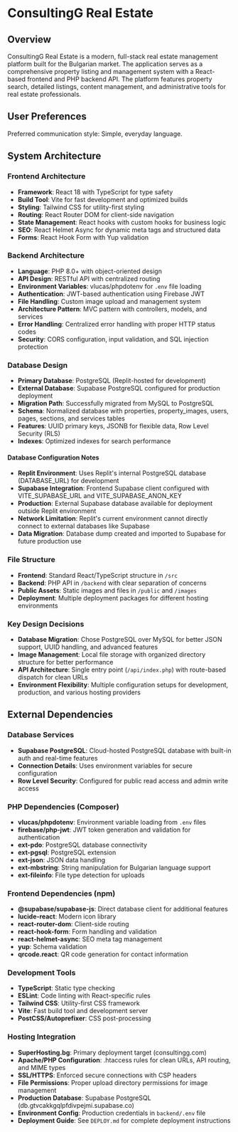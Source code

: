 # ConsultingG Real Estate

## Overview

ConsultingG Real Estate is a modern, full-stack real estate management platform built for the Bulgarian market. The application serves as a comprehensive property listing and management system with a React-based frontend and PHP backend API. The platform features property search, detailed listings, content management, and administrative tools for real estate professionals.

## User Preferences

Preferred communication style: Simple, everyday language.

## System Architecture

### Frontend Architecture
- **Framework**: React 18 with TypeScript for type safety
- **Build Tool**: Vite for fast development and optimized builds
- **Styling**: Tailwind CSS for utility-first styling
- **Routing**: React Router DOM for client-side navigation
- **State Management**: React hooks with custom hooks for business logic
- **SEO**: React Helmet Async for dynamic meta tags and structured data
- **Forms**: React Hook Form with Yup validation

### Backend Architecture
- **Language**: PHP 8.0+ with object-oriented design
- **API Design**: RESTful API with centralized routing
- **Environment Variables**: vlucas/phpdotenv for `.env` file loading
- **Authentication**: JWT-based authentication using Firebase JWT
- **File Handling**: Custom image upload and management system
- **Architecture Pattern**: MVC pattern with controllers, models, and services
- **Error Handling**: Centralized error handling with proper HTTP status codes
- **Security**: CORS configuration, input validation, and SQL injection protection

### Database Design
- **Primary Database**: PostgreSQL (Replit-hosted for development)
- **External Database**: Supabase PostgreSQL configured for production deployment
- **Migration Path**: Successfully migrated from MySQL to PostgreSQL
- **Schema**: Normalized database with properties, property_images, users, pages, sections, and services tables
- **Features**: UUID primary keys, JSONB for flexible data, Row Level Security (RLS)
- **Indexes**: Optimized indexes for search performance

#### Database Configuration Notes
- **Replit Environment**: Uses Replit's internal PostgreSQL database (DATABASE_URL) for development
- **Supabase Integration**: Frontend Supabase client configured with VITE_SUPABASE_URL and VITE_SUPABASE_ANON_KEY
- **Production**: External Supabase database available for deployment outside Replit environment
- **Network Limitation**: Replit's current environment cannot directly connect to external databases like Supabase
- **Data Migration**: Database dump created and imported to Supabase for future production use

### File Structure
- **Frontend**: Standard React/TypeScript structure in `/src`
- **Backend**: PHP API in `/backend` with clear separation of concerns
- **Public Assets**: Static images and files in `/public` and `/images`
- **Deployment**: Multiple deployment packages for different hosting environments

### Key Design Decisions
- **Database Migration**: Chose PostgreSQL over MySQL for better JSON support, UUID handling, and advanced features
- **Image Management**: Local file storage with organized directory structure for better performance
- **API Architecture**: Single entry point (`/api/index.php`) with route-based dispatch for clean URLs
- **Environment Flexibility**: Multiple configuration setups for development, production, and various hosting providers

## External Dependencies

### Database Services
- **Supabase PostgreSQL**: Cloud-hosted PostgreSQL database with built-in auth and real-time features
- **Connection Details**: Uses environment variables for secure configuration
- **Row Level Security**: Configured for public read access and admin write access

### PHP Dependencies (Composer)
- **vlucas/phpdotenv**: Environment variable loading from `.env` files
- **firebase/php-jwt**: JWT token generation and validation for authentication
- **ext-pdo**: PostgreSQL database connectivity
- **ext-pgsql**: PostgreSQL extension
- **ext-json**: JSON data handling
- **ext-mbstring**: String manipulation for Bulgarian language support
- **ext-fileinfo**: File type detection for uploads

### Frontend Dependencies (npm)
- **@supabase/supabase-js**: Direct database client for additional features
- **lucide-react**: Modern icon library
- **react-router-dom**: Client-side routing
- **react-hook-form**: Form handling and validation
- **react-helmet-async**: SEO meta tag management
- **yup**: Schema validation
- **qrcode.react**: QR code generation for contact information

### Development Tools
- **TypeScript**: Static type checking
- **ESLint**: Code linting with React-specific rules
- **Tailwind CSS**: Utility-first CSS framework
- **Vite**: Fast build tool and development server
- **PostCSS/Autoprefixer**: CSS post-processing

### Hosting Integration
- **SuperHosting.bg**: Primary deployment target (consultingg.com)
- **Apache/PHP Configuration**: .htaccess rules for clean URLs, API routing, and MIME types
- **SSL/HTTPS**: Enforced secure connections with CSP headers
- **File Permissions**: Proper upload directory permissions for image management
- **Production Database**: Supabase PostgreSQL (db.gtvcakkgqlpfdivpejmi.supabase.co)
- **Environment Config**: Production credentials in `backend/.env` file
- **Deployment Guide**: See `DEPLOY.md` for complete deployment instructions